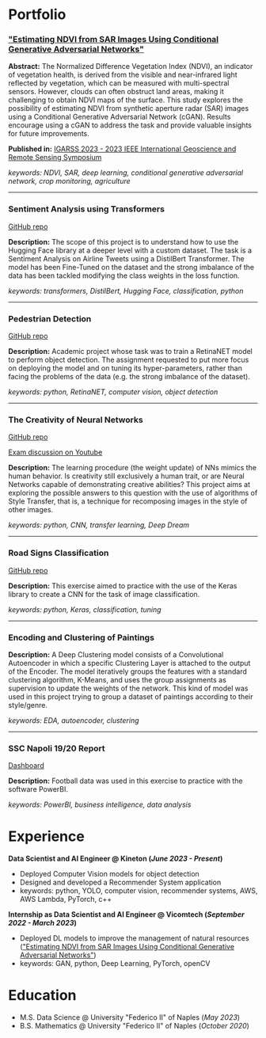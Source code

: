 # Portfolio
### ["Estimating NDVI from SAR Images Using Conditional Generative Adversarial Networks"](https://ieeexplore.ieee.org/abstract/document/10282916)
**Abstract:**
The Normalized Difference Vegetation Index (NDVI), an indicator of vegetation health, is derived from the visible and near-infrared light reflected by vegetation, which can be measured with multi-spectral sensors. However, clouds can often obstruct land areas, making it challenging to obtain NDVI maps of the surface. This study explores the possibility of estimating NDVI from synthetic aperture radar (SAR) images using a Conditional Generative Adversarial Network (cGAN). Results encourage using a cGAN to address the task and provide valuable insights for future improvements.

**Published in:** [IGARSS 2023 - 2023 IEEE International Geoscience and Remote Sensing Symposium](https://ieeexplore.ieee.org/xpl/conhome/10281394/proceeding)

_keywords: NDVI, SAR, deep learning, conditional generative adversarial network, crop monitoring, agriculture_
* * *

### Sentiment Analysis using Transformers
[GitHub repo](https://github.com/pietrso/sent-analysis-transf)

**Description:**
The scope of this project is to understand how to use the Hugging Face library at a deeper level with a custom dataset. The task is a Sentiment Analysis on Airline Tweets using a DistilBert Transformer. The model has been Fine-Tuned on the dataset and the strong imbalance of the data has been tackled modifying the class weights in the loss function.

_keywords: transformers, DistilBert, Hugging Face, classification, python_
* * *

### Pedestrian Detection
[GitHub repo](https://github.com/pietrso/pedestrian-recog)

**Description:**
Academic project whose task was to train a RetinaNET model to perform object detection. The assignment requested to put more focus on deploying the model and on tuning its hyper-parameters, rather than facing the problems of the data (e.g. the strong imbalance of the dataset).

_keywords: python, RetinaNET, computer vision, object detection_
* * *

### The Creativity of Neural Networks
[GitHub repo](https://github.com/pietrso/creativity-of-nns)

[Exam discussion on Youtube](https://www.youtube.com/watch?v=Nvdsyn5k2bQ&t=2s)

**Description:**
The learning procedure (the weight update) of NNs mimics the human behavior. Is creativity still exclusively a human trait, or are Neural Networks capable of demonstrating creative abilities? This project aims at exploring the possible answers to this question with the use of algorithms of Style Transfer, that is, a technique for recomposing images in the style of other images.

_keywords: python, CNN, transfer learning, Deep Dream_
* * *

### Road Signs Classification
[GitHub repo](https://github.com/pietrso/road-signs-classif)

**Description:**
This exercise aimed to practice with the use of the Keras library to create a CNN for the task of image classification.

_keywords: python, Keras, classification, tuning_
* * *

### Encoding and Clustering of Paintings

**Description:**
A Deep Clustering model consists of a Convolutional Autoencoder in which a specific Clustering Layer is attached to the output of the Encoder. The model iteratively groups the features with a standard clustering algorithm, K-Means, and uses the group assignments as supervision to update the weights of the network. This kind of model was used in this project trying to group a dataset of paintings according to their style/genre.

_keywords: EDA, autoencoder, clustering_
* * *

### SSC Napoli 19/20 Report
[Dashboard](https://pdfhost.io/v/s.yre2hLR_SSCNReport)

**Description:**
Football data was used in this exercise to practice with the software PowerBI.

_keywords: PowerBI, business intelligence, data analysis_

# Experience
**Data Scientist and AI Engineer @ Kineton (_June 2023 - Present_)**
- Deployed Computer Vision models for object detection
- Designed and developed a Recommender System application
- keywords: python, YOLO, computer vision, recommender systems, AWS, AWS Lambda, PyTorch, c++
  
**Internship as Data Scientist and AI Engineer @ Vicomtech (_September 2022 - March 2023_)**
 - Deployed DL models to improve the management of natural resources (["Estimating NDVI from SAR Images Using Conditional Generative Adversarial Networks"](https://ieeexplore.ieee.org/abstract/document/10282916))
- keywords: GAN, python, Deep Learning, PyTorch, openCV


# Education
- M.S. Data Science @ University "Federico II" of Naples (_May 2023_)
- B.S. Mathematics @ University "Federico II" of Naples (_October 2020_)

